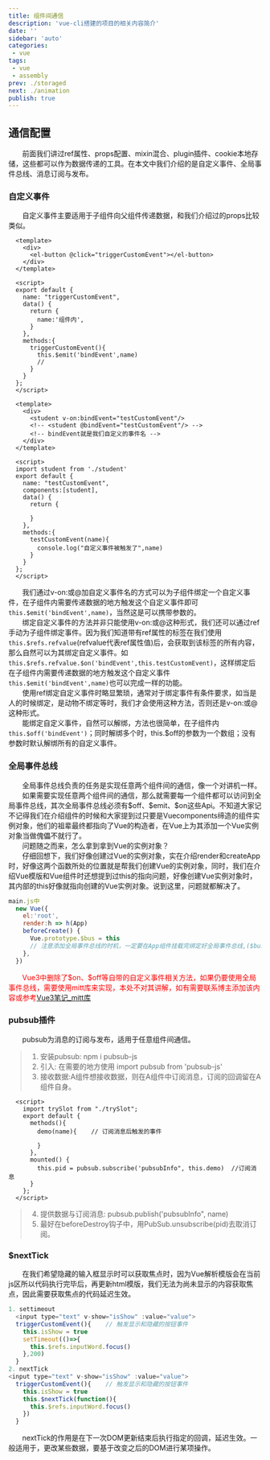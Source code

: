 ```yaml
---
title: 组件间通信
description: 'vue-cli搭建的项目的相关内容简介'
date: ''
sidebar: 'auto'
categories: 
 - vue
tags: 
 - vue
 - assembly
prev: ./storaged
next: ./animation
publish: true
---
```


## 通信配置
&nbsp;&nbsp;&nbsp;&nbsp;&nbsp;&nbsp;&nbsp;前面我们讲过ref属性、props配置、mixin混合、plugin插件、cookie本地存储，这些都可以作为数据传递的工具。在本文中我们介绍的是自定义事件、全局事件总线、消息订阅与发布。

### 自定义事件
&nbsp;&nbsp;&nbsp;&nbsp;&nbsp;&nbsp;&nbsp;自定义事件主要适用于子组件向父组件传递数据，和我们介绍过的props比较类似。  
```vue
  <template>
    <div>
      <el-button @click="triggerCustomEvent"></el-button>
    </div>
  </template>

  <script>
  export default {
    name: "triggerCustomEvent",
    data() {
      return {
        name:'组件内',
      }
    },
    methods:{
      triggerCustomEvent(){
        this.$emit('bindEvent',name)
        // 
      }
    }
  };
  </script>
```
```vue
  <template>
    <div>
      <student v-on:bindEvent="testCustomEvent"/>
      <!-- <student @bindEvent="testCustomEvent"/> -->
      <!-- bindEvent就是我们自定义的事件名 -->
    </div>
  </template>

  <script>
  import student from './student'
  export default {
    name: "testCustomEvent",
    components:[student],
    data() {
      return {

      }
    },
    methods:{
      testCustomEvent(name){
        console.log("自定义事件被触发了",name)
      }
    }
  };
  </script>
```
&nbsp;&nbsp;&nbsp;&nbsp;&nbsp;&nbsp;&nbsp;我们通过v-on:或@加自定义事件名的方式可以为子组件绑定一个自定义事件，在子组件内需要传递数据的地方触发这个自定义事件即可`this.$emit('bindEvent',name)`，当然这是可以携带参数的。  
&nbsp;&nbsp;&nbsp;&nbsp;&nbsp;&nbsp;&nbsp;绑定自定义事件的方法并非只能使用v-on:或@这种形式，我们还可以通过ref手动为子组件绑定事件。因为我们知道带有ref属性的标签在我们使用`this.$refs.refvalue`(refvalue代表ref属性值)后，会获取到该标签的所有内容，那么自然可以为其绑定自定义事件。如`this.$refs.refvalue.$on('bindEvent',this.testCustomEvent)`，这样绑定后在子组件内需要传递数据的地方触发这个自定义事件`this.$emit('bindEvent',name)`也可以完成一样的功能。  
&nbsp;&nbsp;&nbsp;&nbsp;&nbsp;&nbsp;&nbsp;使用ref绑定自定义事件时略显繁琐，通常对于绑定事件有条件要求，如当是人的时候绑定，是动物不绑定等时，我们才会使用这种方法，否则还是v-on:或@这种形式。  
&nbsp;&nbsp;&nbsp;&nbsp;&nbsp;&nbsp;&nbsp;能绑定自定义事件，自然可以解绑，方法也很简单，在子组件内`this.$off('bindEvent')`；同时解绑多个时，this.$off的参数为一个数组；没有参数时默认解绑所有的自定义事件。  

### 全局事件总线
&nbsp;&nbsp;&nbsp;&nbsp;&nbsp;&nbsp;&nbsp;全局事件总线负责的任务是实现任意两个组件间的通信，像一个对讲机一样。  
&nbsp;&nbsp;&nbsp;&nbsp;&nbsp;&nbsp;&nbsp;如果需要实现任意两个组件间的通信，那么就需要每一个组件都可以访问到全局事件总线，其次全局事件总线必须有\$off、\$emit、\$on这些Api。不知道大家记不记得我们在介绍组件的时候和大家提到过只要是Vuecomponents缔造的组件实例对象，他们的祖辈最终都指向了Vue的构造者，在Vue上为其添加一个Vue实例对象当做傀儡不就行了。  
&nbsp;&nbsp;&nbsp;&nbsp;&nbsp;&nbsp;&nbsp;问题随之而来，怎么拿到拿到Vue的实例对象？  
&nbsp;&nbsp;&nbsp;&nbsp;&nbsp;&nbsp;&nbsp;仔细回想下，我们好像创建过Vue的实例对象，实在介绍render和createApp时，好像这两个函数所处的位置就是帮我们创建Vue的实例对象，同时，我们在介绍Vue模版和Vue组件时还想提到过this的指向问题，好像创建Vue实例对象时，其内部的this好像就指向创建的Vue实例对象。说到这里，问题就都解决了。  
```js
main.js中
  new Vue({
    el:'root',
    render:h => h(App)
    beforeCreate() {
      Vue.prototype.$bus = this
      // 注意添加全局事件总线的时机，一定要在App组件挂载完绑定好全局事件总线,($bus)就是安装的全局事件总线，当然你也可以叫其他名，开心就好！
    },
  })
```
&nbsp;&nbsp;&nbsp;&nbsp;&nbsp;&nbsp;&nbsp;<span style="color:red">Vue3中删除了\$on、\$off等自带的自定义事件相关方法，如果仍要使用全局事件总线，需要使用mitt库来实现，本处不对其讲解，如有需要联系博主添加该内容或参考[Vue3笔记_mitt库](https://blog.csdn.net/qq_41196217/article/details/120695349)</span>

### pubsub插件
&nbsp;&nbsp;&nbsp;&nbsp;&nbsp;&nbsp;&nbsp;pubsub为消息的订阅与发布，适用于任意组件间通信。
> 1. 安装pubsub:  npm i pubsub-js
> 2. 引入: 在需要的地方使用 import pubsub from 'pubsub-js'
> 3. 接收数据:A组件想接收数据，则在A组件中订阅消息，订阅的回调留在A组件自身。
```vue
  <script>
    import trySlot from "./trySlot";    
    export default {
      methods(){  
        demo(name){    // 订阅消息后触发的事件
          
        }
      },
      mounted() {
        this.pid = pubsub.subscribe('pubsubInfo", this.demo)  //订阅消息
      }
    };
  </script>
```
> 4. 提供数据与订阅消息: pubsub.publish('pubsubInfo", name)  
> 5. 最好在beforeDestroy钩子中，用PubSub.unsubscribe(pid)去取消订阅。  

### $nextTick
&nbsp;&nbsp;&nbsp;&nbsp;&nbsp;&nbsp;&nbsp;在我们希望隐藏的输入框显示时可以获取焦点时，因为Vue解析模版会在当前js区所以代码执行完毕后，再更新html模版，我们无法为尚未显示的内容获取焦点，因此需要获取焦点的代码延迟生效。
```js
1. settimeout
  <input type="text" v-show="isShow" :value="value">
  triggerCustomEvent(){    // 触发显示和隐藏的按钮事件
    this.isShow = true
    setTimeout(()=>{
      this.$refs.inputWord.focus()
    },200)
  }
2. nextTick
<input type="text" v-show="isShow" :value="value">
  triggerCustomEvent(){    // 触发显示和隐藏的按钮事件
    this.isShow = true
    this.$nextTick(function(){
      this.$refs.inputWord.focus()
    })
  }
```
&nbsp;&nbsp;&nbsp;&nbsp;&nbsp;&nbsp;&nbsp;nextTick的作用是在下一次DOM更新结束后执行指定的回调，延迟生效。一般适用于，更改某些数据，要基于改变之后的DOM进行某项操作。


